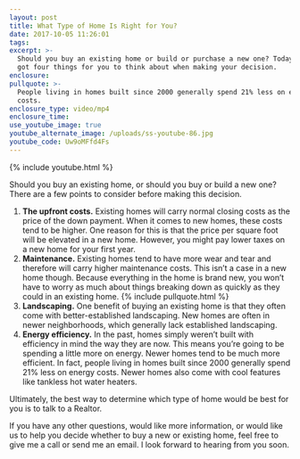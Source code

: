 ```yaml
---
layout: post
title: What Type of Home Is Right for You?
date: 2017-10-05 11:26:01
tags:
excerpt: >-
  Should you buy an existing home or build or purchase a new one? Today, I’ve
  got four things for you to think about when making your decision.
enclosure:
pullquote: >-
  People living in homes built since 2000 generally spend 21% less on energy
  costs.
enclosure_type: video/mp4
enclosure_time:
use_youtube_image: true
youtube_alternate_image: /uploads/ss-youtube-86.jpg
youtube_code: Uw9oMFfd4Fs
---
```



{% include youtube.html %}

Should you buy an existing home, or should you buy or build a new one? There are a few points to consider before making this decision.

1. **The upfront costs.** Existing homes will carry normal closing costs as the price of the down payment. When it comes to new homes, these costs tend to be higher. One reason for this is that the price per square foot will be elevated in a new home. However, you might pay lower taxes on a new home for your first year.
2. **Maintenance.** Existing homes tend to have more wear and tear and therefore will carry higher maintenance costs. This isn’t a case in a new home though. Because everything in the home is brand new, you won’t have to worry as much about things breaking down as quickly as they could in an existing home. {% include pullquote.html %}
3. **Landscaping.** One benefit of buying an existing home is that they often come with better-established landscaping. New homes are often in newer neighborhoods, which generally lack established landscaping.
4. **Energy efficiency.** In the past, homes simply weren’t built with efficiency in mind the way they are now. This means you’re going to be spending a little more on energy. Newer homes tend to be much more efficient. In fact, people living in homes built since 2000 generally spend 21% less on energy costs. Newer homes also come with cool features like tankless hot water heaters.

Ultimately, the best way to determine which type of home would be best for you is to talk to a Realtor.

If you have any other questions, would like more information, or would like us to help you decide whether to buy a new or existing home, feel free to give me a call or send me an email. I look forward to hearing from you soon.